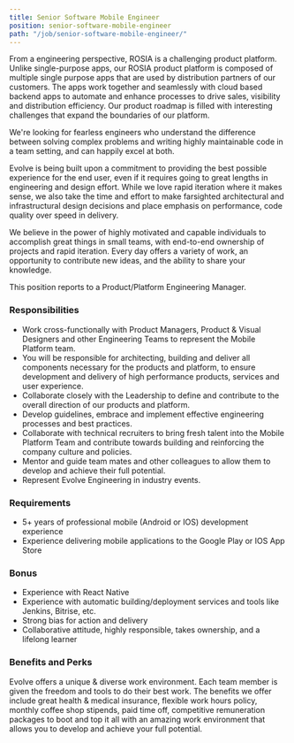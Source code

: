 ```yaml
---
title: Senior Software Mobile Engineer
position: senior-software-mobile-engineer
path: "/job/senior-software-mobile-engineer/"
---
```


From a engineering perspective, ROSIA is a challenging product platform. Unlike single-purpose apps, our ROSIA product platform is composed of multiple single purpose apps that are used by distribution partners of our customers. The apps work together and seamlessly with cloud based backend apps to automate and enhance processes to drive sales, visibility and distribution efficiency. Our product roadmap is filled with interesting challenges that expand the boundaries of our platform.

We're looking for fearless engineers who understand the difference between solving complex problems and writing highly maintainable code in a team setting, and can happily excel at both. 

Evolve is being built upon a commitment to providing the best possible experience for the end user, even if it requires going to great lengths in engineering and design effort. While we love rapid iteration where it makes sense, we also take the time and effort to make farsighted architectural and infrastructural design decisions and place emphasis on performance, code quality over speed in delivery.

We believe in the power of highly motivated and capable individuals to accomplish great things in small teams, with end-to-end ownership of projects and rapid iteration. Every day offers a variety of work, an opportunity to contribute new ideas, and the ability to share your knowledge.

This position reports to a Product/Platform Engineering Manager.

### Responsibilities
* Work cross-functionally with Product Managers, Product & Visual Designers and other Engineering Teams to represent the Mobile Platform team.
* You will be responsible for architecting, building and deliver all components necessary for the products and platform, to ensure development and delivery of high performance products, services and
 user experience.
* Collaborate closely with the Leadership to define and contribute to the overall direction of our products and platform.
* Develop guidelines, embrace and implement effective engineering processes and best practices.
* Collaborate with technical recruiters to bring fresh talent into the Mobile Platform Team and contribute towards building and reinforcing the company culture and policies.
* Mentor and guide team mates and other colleagues to allow them to develop and achieve their full potential.
* Represent Evolve Engineering in industry events.

### Requirements
* 5+ years of professional mobile (Android or IOS) development experience 
* Experience delivering mobile applications to the Google Play or IOS App Store

### Bonus 
* Experience with React Native
* Experience with automatic building/deployment services and tools like Jenkins, Bitrise, etc.
* Strong bias for action and delivery
* Collaborative attitude, highly responsible, takes ownership, and a lifelong learner

### Benefits and Perks

Evolve offers a unique & diverse work environment. Each team member is given the freedom and tools to do their best work. The benefits we offer include great health & medical insurance, flexible work hours policy, monthly coffee shop stipends, paid time off, competitive remuneration packages to boot and top it all with an amazing work environment that allows you to develop and achieve your full potential.




